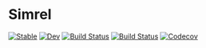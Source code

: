 # Simrel

[![Stable](https://img.shields.io/badge/docs-stable-blue.svg)](https://simulatr.github.io/Simrel.jl/stable)
[![Dev](https://img.shields.io/badge/docs-dev-blue.svg)](https://simulatr.github.io/Simrel.jl/dev)
[![Build Status](https://travis-ci.com/simulatr/Simrel.jl.svg?branch=master)](https://travis-ci.com/simulatr/Simrel.jl)
[![Build Status](https://ci.appveyor.com/api/projects/status/github/simulatr/Simrel.jl?svg=true)](https://ci.appveyor.com/project/simulatr/Simrel-jl)
[![Codecov](https://codecov.io/gh/simulatr/Simrel.jl/branch/master/graph/badge.svg)](https://codecov.io/gh/simulatr/Simrel.jl)
